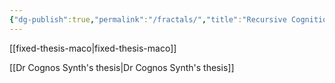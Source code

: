 ```yaml
---
{"dg-publish":true,"permalink":"/fractals/","title":"Recursive Cognition","tags":["cognition","recursion","theory"]}
---
```


[[fixed-thesis-maco\|fixed-thesis-maco]]

[[Dr Cognos Synth's thesis\|Dr Cognos Synth's thesis]]

